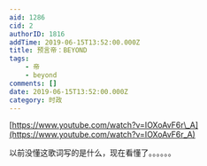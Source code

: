 ```yaml
---
aid: 1286
cid: 2
authorID: 1816
addTime: 2019-06-15T13:52:00.000Z
title: 预言帝：BEYOND
tags:
    - 帝
    - beyond
comments: []
date: 2019-06-15T13:52:00.000Z
category: 时政
---
```


[https://www.youtube.com/watch?v=IOXoAvF6r\_A](https://www.youtube.com/watch?v=IOXoAvF6r_A)

以前没懂这歌词写的是什么，现在看懂了。。。。。。
